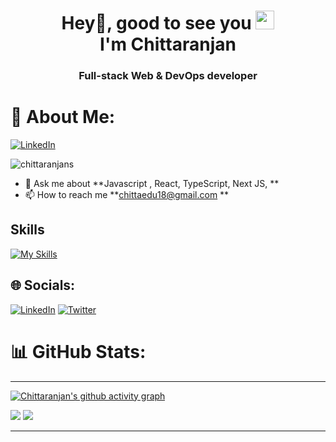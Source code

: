<h1 align="center">Hey👋, good to see you <img src="https://emojis.slackmojis.com/emojis/images/1531849430/4246/blob-sunglasses.gif?1531849430" width="30"/><br />I'm Chittaranjan</h1>
<h3 align="center">Full-stack Web & DevOps developer </h3>

# 💫 About Me:
[![LinkedIn](https://img.shields.io/badge/LinkedIn-%230077B5.svg?logo=linkedin&logoColor=white)](https://www.linkedin.com/in/chittaranjan18) <p align =""> <img src="https://komarev.com/ghpvc/?username=chittaranjans&label=Profile%20views&color=0e75b6&style=flat" alt="chittaranjans" /> </p>
- 💬 Ask me about **Javascript , React, TypeScript, Next JS,  **
- 📫 How to reach me **chittaedu18@gmail.com **

<!-- 🚀I write Blog at **https://gyana.me/blog**
- 👍 My side projects are at **https://gyana.me/projects**
- 👍 Personal Portfolio page **https://gyana.me** -->
## Skills

[![My Skills](https://skillicons.dev/icons?i=js,py,typescript,react,nextjs,nodejs,nginx,html,css,bash&theme=light)](https://skillicons.dev)

## 🌐 Socials:
[![LinkedIn](https://img.shields.io/badge/LinkedIn-%230077B5.svg?logo=linkedin&logoColor=white)](https://www.linkedin.com/in/chittaranjan18) [![Twitter](https://img.shields.io/badge/Twitter-%231DA1F2.svg?logo=Twitter&logoColor=white)](https://twitter.com/chittaedu18) 

# 📊 GitHub Stats:
---

[![Chittaranjan's github activity graph](https://github-readme-activity-graph.vercel.app/graph?username=chittaranjans&bg_color=000000&color=ffffff&line=ffa047&point=1b03d3&area=true&hide_border=true)](https://github.com/Chittaranjans/github-readme-activity-graph)


![](https://github-readme-streak-stats.herokuapp.com/?user=chittaranjans&theme=dark&hide_border=true)
![](https://github-readme-stats.vercel.app/api/top-langs/?username=chittaranjans&theme=dark&hide_border=true&include_all_commits=true&count_private=true&layout=compact) 

---

  <!--## 💰 You can help me by Sponcering
  [![BuyMeACoffee](https://img.shields.io/badge/Buy%20Me%20a%20Coffee-ffdd00?style=for-the-badge&logo=buy-me-a-coffee&logoColor=black)](https://buymeacoffee.com/gyanaranjan) [![PayPal](https://img.shields.io/badge/PayPal-00457C?style=for-the-badge&logo=paypal&logoColor=white)](https://paypal.me/gyanar25) 

  
<!-- Proudly created by Gyana ( http://gyana.me ) -->
